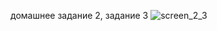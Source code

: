 домашнее задание 2, задание 3
![screen_2_3](https://cloud.githubusercontent.com/assets/27973452/26460163/7c385ba8-4181-11e7-9c75-9d014738f4a4.jpg)
